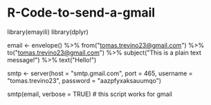 # R-Code-to-send-a-gmail

library(emayili)
library(dplyr)

email <- envelope() %>%
  from("tomas.trevino23@gmail.com") %>%
  to("tomas.trevino23@gmail.com") %>%
  subject("This is a plain text message!") %>% 
  text("Hello!")

smtp <- server(host = "smtp.gmail.com",
               port = 465,
               username = "tomas.trevino23",
               password = "aazpfyxaksauumqo")

smtp(email, verbose = TRUE) # this script works for gmail
